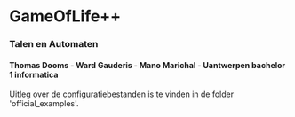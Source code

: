# GameOfLife++
### Talen en Automaten
#### Thomas Dooms - Ward Gauderis - Mano Marichal - Uantwerpen bachelor 1 informatica

Uitleg over de configuratiebestanden is te vinden in de folder 'official_examples'.
